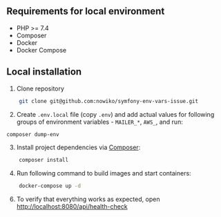 ## Requirements for local environment
* PHP >= 7.4
* Composer
* Docker
* Docker Compose

## Local installation

1) Clone repository
```bash
    git clone git@github.com:nowiko/symfony-env-vars-issue.git
```

2) Create `.env.local` file (copy `.env`) and add actual values for following groups of environment variables - `MAILER_*`, `AWS_`, and run:
```bash
composer dump-env
```

3) Install project dependencies via [Composer](https://getcomposer.org/download/):
```bash
    composer install
```

4) Run following command to build images and start containers:
```bash
    docker-compose up -d
```

6) To verify that everything works as expected, open [http://localhost:8080/api/health-check](http://localhost:8080/api/health-check)
